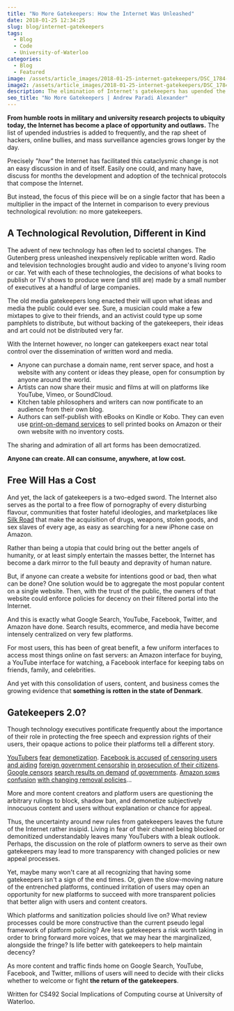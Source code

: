 ```yaml
---
title: "No More Gatekeepers: How the Internet Was Unleashed"
date: 2018-01-25 12:34:25
slug: blog/internet-gatekeepers
tags:
  - Blog
  - Code
  - University-of-Waterloo
categories:
  - Blog
  - Featured
image: /assets/article_images/2018-01-25-internet-gatekeepers/DSC_1784-2500c.png
image2: /assets/article_images/2018-01-25-internet-gatekeepers/DSC_1784-500c.png
description: The elimination of Internet's gatekeepers has upended the world, here's how it happened.
seo_title: "No More Gatekeepers | Andrew Paradi Alexander"
---
```


**From humble roots in military and university research projects to ubiquity today, the Internet has become a place of opportunity and outlaws.** The list of upended industries is added to frequently, and the rap sheet of hackers, online bullies, and mass surveillance agencies grows longer by the day.

Precisely _"how"_ the Internet has facilitated this cataclysmic change is not an easy discussion in and of itself. Easily one could, and many have, discuss for months the development and adoption of the technical protocols that compose the Internet.

But instead, the focus of this piece will be on a single factor that has been a multiplier in the impact of the Internet in comparison to every previous technological revolution: no more gatekeepers.

## A Technological Revolution, Different in Kind

The advent of new technology has often led to societal changes. The Gutenberg press unleashed inexpensively replicable written word. Radio and television technologies brought audio and video to anyone's living room or car. Yet with each of these technologies, the decisions of what books to publish or TV shows to produce were (and still are) made by a small number of executives at a handful of large companies.

The old media gatekeepers long enacted their will upon what ideas and media the public could ever see. Sure, a musician could make a few mixtapes to give to their friends, and an activist could type up some pamphlets to distribute, but without backing of the gatekeepers, their ideas and art could not be distributed very far.

With the Internet however, no longer can gatekeepers exact near total control over the dissemination of written word and media.

- Anyone can purchase a domain name, rent server space, and host a website with any content or ideas they please, open for consumption by anyone around the world.
- Artists can now share their music and films at will on platforms like YouTube, Vimeo, or SoundCloud.
- Kitchen table philosophers and writers can now pontificate to an audience from their own blog.
- Authors can self-publish with eBooks on Kindle or Kobo. They can even use [print-on-demand services](http://lightningsource.com) to sell printed books on Amazon or their own website with no inventory costs.

The sharing and admiration of all art forms has been democratized.

**Anyone can create. All can consume, anywhere, at low cost.**

## Free Will Has a Cost

And yet, the lack of gatekeepers is a two-edged sword. The Internet also serves as the portal to a free flow of pornography of every disturbing flavour, communities that foster hateful ideologies, and marketplaces like [Silk Road](https://www.wired.com/2015/04/silk-road-1/) that make the acquisition of drugs, weapons, stolen goods, and sex slaves of every age, as easy as searching for a new iPhone case on Amazon.

Rather than being a utopia that could bring out the better angels of humanity, or at least simply entertain the masses better, the Internet has become a dark mirror to the full beauty and depravity of human nature.

But, if anyone can create a website for intentions good or bad, then what can be done? One solution would be to aggregate the most popular content on a single website. Then, with the trust of the public, the owners of that website could enforce policies for decency on their filtered portal into the Internet.

And this is exactly what Google Search, YouTube, Facebook, Twitter, and Amazon have done. Search results, ecommerce, and media have become intensely centralized on very few platforms.

For most users, this has been of great benefit, a few uniform interfaces to access most things online on fast servers: an Amazon interface for buying, a YouTube interface for watching, a Facebook interface for keeping tabs on friends, family, and celebrities.

And yet with this consolidation of users, content, and business comes the growing evidence that **something is rotten in the state of Denmark**.

## Gatekeepers 2.0?

Though technology executives pontificate frequently about the importance of their role in protecting the free speech and expression rights of their users, their opaque actions to police their platforms tell a different story.

[YouTubers](https://www.theverge.com/2016/9/1/12753108/youtube-is-over-party-advertising-monetization-censorship) [fear](https://kotaku.com/why-youtubers-are-freaking-out-about-money-and-censorsh-1786032317) [demonetization](https://www.pastemagazine.com/articles/2016/09/how-youtube-is-using-censorship-to-choose-advertis.html). [Facebook is accused](https://www.theguardian.com/technology/2016/may/09/facebook-newsfeed-censor-conservative-news) [of censoring users](https://www.theguardian.com/technology/2016/may/09/facebook-newsfeed-censor-conservative-news) [and aiding](https://www.usatoday.com/story/opinion/2017/10/27/facebook-censored-cross-your-countrys-government-and-they-might-censor-you-too-james-bovard-column/795271001/) [foreign government censorship](https://www.nytimes.com/2017/06/20/world/europe/germany-36-accused-of-hateful-postings-over-social-media.html) [in prosecution of their citizens](https://www.theguardian.com/technology/2017/jul/19/facebook-pakistan-blasphemy-laws-censorship). [Google censors](https://www.usnews.com/opinion/articles/2016-06-22/google-is-the-worlds-biggest-censor-and-its-power-must-be-regulated) [search results on demand](http://money.cnn.com/2015/01/04/technology/google-censorship/index.html) [of governments](https://cs.stanford.edu/people/eroberts/cs181/projects/2010-11/FreeExpressionVsSocialCohesion/google_policy.html). [Amazon sows confusion](http://www.businessinsider.com/amazons-censorship-policy-is-still-incoherent-incest-themed-erotica-removed-from-kindle-store-2010-12?IR=T) [with changing removal policies](http://cbldf.org/2012/07/the-censorship-problem-at-amazon/)...

More and more content creators and platform users are questioning the arbitrary rulings to block, shadow ban, and demonetize subjectively innocuous content and users without explanation or chance for appeal.

Thus, the uncertainty around new rules from gatekeepers leaves the future of the Internet rather insipid. Living in fear of their channel being blocked or demonitized understandably leaves many YouTubers with a bleak outlook. Perhaps, the discussion on the role of platform owners to serve as their own gatekeepers may lead to more transparency with changed policies or new appeal processes.

Yet, maybe many won't care at all recognizing that having some gatekeepers isn't a sign of the end times. Or, given the slow-moving nature of the entrenched platforms, continued irritation of users may open an opportunity for new platforms to succeed with more transparent policies that better align with users and content creators.

Which platforms and sanitization policies should live on? What review processes could be more constructive than the current pseudo legal framework of platform policing? Are less gatekeepers a risk worth taking in order to bring forward more voices, that we may hear the marginalized, alongside the fringe? Is life better with gatekeepers to help maintain decency?

As more content and traffic finds home on Google Search, YouTube, Facebook, and Twitter, millions of users will need to decide with their clicks whether to welcome or fight **the return of the gatekeepers**.

Written for CS492 Social Implications of Computing course at University of Waterloo.
